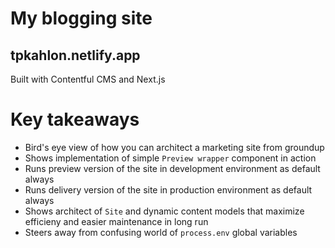 # My blogging site

## tpkahlon.netlify.app

Built with Contentful CMS and Next.js

# Key takeaways

- Bird's eye view of how you can architect a marketing site from groundup
- Shows implementation of simple `Preview wrapper` component in action
- Runs preview version of the site in development environment as default always
- Runs delivery version of the site in production environment as default always
- Shows architect of `Site` and dynamic content models that maximize efficieny and easier maintenance in long run
- Steers away from confusing world of `process.env` global variables